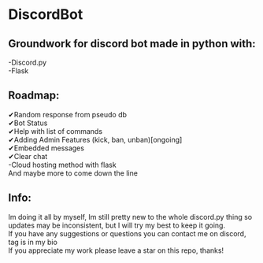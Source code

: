 # DiscordBot
## Groundwork for discord bot made in python with:<br>
-Discord.py<br>
-Flask

## Roadmap:<br>
✔Random response from pseudo db<br>
✔Bot Status<br>
✔Help with list of commands<br>
✔Adding Admin Features (kick, ban, unban)[ongoing]<br>
✔Embedded messages<br>
✔Clear chat<br>
-Cloud hosting method with flask<br>
And maybe more to come down the line

## Info:<br>
Im doing it all by myself, Im still pretty new to the whole discord.py thing so updates may be inconsistent,
but I will try my best to keep it going.<br>
If you have any suggestions or questions you can contact me on discord, tag is in my bio<br>
If you appreciate my work please leave a star on this repo, thanks!
